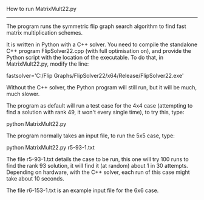 How to run MatrixMult22.py
**************************

The program runs the symmetric flip graph search algorithm to find fast matrix multiplication schemes.

It is written in Python with a C++ solver.  You need to compile the standalone C++ program FlipSolver22.cpp (with full optimisation on), and provide the Python script with the location of the executable.  To do that, in MatrixMult22.py, modify the line:

fastsolver='C:/Flip Graphs/FlipSolver22/x64/Release/FlipSolver22.exe'

Without the C++ solver, the Python program will still run, but it will be much, much slower.

The program as default will run a test case for the 4x4 case (attempting to find a solution with rank 49, it won't every single time), to try this, type:

python MatrixMult22.py

The program normally takes an input file, to run the 5x5 case, type:

python MatrixMult22.py r5-93-1.txt

The file r5-93-1.txt details the case to be run, this one will try 100 runs to find the rank 93 solution, it will find it (at random) about 1 in 30 attempts. Depending on hardware, with the C++ solver, each run of this case might take about 10 seconds.  

The file r6-153-1.txt is an example input file for the 6x6 case.
